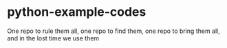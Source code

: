 # python-example-codes
One repo to rule them all, one repo to find them, one repo to bring them all, and in the lost time we use them
